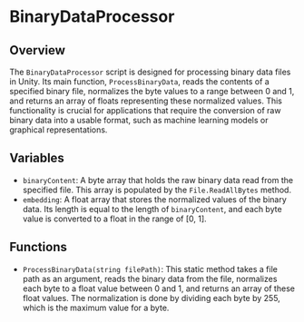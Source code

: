 # BinaryDataProcessor

## Overview
The `BinaryDataProcessor` script is designed for processing binary data files in Unity. Its main function, `ProcessBinaryData`, reads the contents of a specified binary file, normalizes the byte values to a range between 0 and 1, and returns an array of floats representing these normalized values. This functionality is crucial for applications that require the conversion of raw binary data into a usable format, such as machine learning models or graphical representations.

## Variables
- `binaryContent`: A byte array that holds the raw binary data read from the specified file. This array is populated by the `File.ReadAllBytes` method.
- `embedding`: A float array that stores the normalized values of the binary data. Its length is equal to the length of `binaryContent`, and each byte value is converted to a float in the range of [0, 1].

## Functions
- `ProcessBinaryData(string filePath)`: This static method takes a file path as an argument, reads the binary data from the file, normalizes each byte to a float value between 0 and 1, and returns an array of these float values. The normalization is done by dividing each byte by 255, which is the maximum value for a byte.